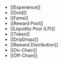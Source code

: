 - [[Experience]]
- [[Gold]]
- [[Fame]]
- [[Reward Pool]]
- [[Liquidity Pool (LP)]]
- [[Token]]
- [[DripDropz]]
- [[Reward Distribution]]
- [[On-Chain]]
- [[Off-Chain]]